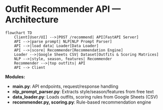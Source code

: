 # Outfit Recommender API — Architecture

```mermaid
flowchart TD
    Client[User/UI] -->|POST /recommend| API[FastAPI Server]
    API -->|parse prompt| NLP[NLP Prompt Parser]
    API -->|load data| Loader[Data Loader]
    API -->|score| Recommender[Recommendation Engine]
    Loader -->|Google Sheets CSV| Dataset[Outfits & Scoring Matrices]
    NLP -->|style, season, features| Recommender
    Recommender -->|top outfits| API
    API --> Client
```
**Modules:**
- **main.py**: API endpoints, request/response handling
- **nlp_prompt_parser.py**: Extracts style/season/features from free text
- **data_loader.py**: Loads outfits, scoring rules from Google Sheets (CSV)
- **recommender.py, scoring.py**: Rule-based recommendation engine